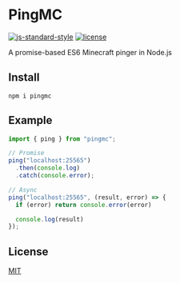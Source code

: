 # PingMC

[![js-standard-style](https://img.shields.io/badge/code%20style-standard-yellowgreen.svg)](http://standardjs.com/)
[![license](https://img.shields.io/badge/license-MIT-blue.svg)](LICENSE.md)

A promise-based ES6 Minecraft pinger in Node.js

## Install
`npm i pingmc`

## Example
```javascript
import { ping } from "pingmc";

// Promise
ping("localhost:25565")
  .then(console.log)
  .catch(console.error);

// Async
ping("localhost:25565", (result, error) => {
  if (error) return console.error(error)

  console.log(result)
});
```

## License
[MIT](LICENSE.md)
